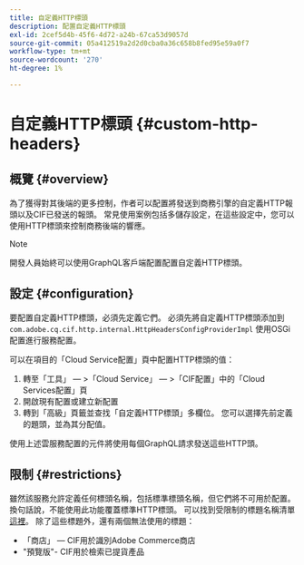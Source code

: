 ```yaml
---
title: 自定義HTTP標頭
description: 配置自定義HTTP標頭
exl-id: 2cef5d4b-45f6-4d72-a24b-67ca53d9057d
source-git-commit: 05a412519a2d2d0cba0a36c658b8fed95e59a0f7
workflow-type: tm+mt
source-wordcount: '270'
ht-degree: 1%

---
```


# 自定義HTTP標頭 {#custom-http-headers}

## 概覽 {#overview}

為了獲得對其後端的更多控制，作者可以配置將發送到商務引擎的自定義HTTP報頭以及CIF已發送的報頭。 常見使用案例包括多儲存設定，在這些設定中，您可以使用HTTP標頭來控制商務後端的響應。

>[!NOTE]
>
>開發人員始終可以使用GraphQL客戶端配置配置自定義HTTP標頭。

## 設定 {#configuration}

要配置自定義HTTP標頭，必須先定義它們。 必須先將自定義HTTP標頭添加到 `com.adobe.cq.cif.http.internal.HttpHeadersConfigProviderImpl` 使用OSGi配置進行服務配置。

可以在項目的「Cloud Service配置」頁中配置HTTP標頭的值：

1. 轉至「工具」 — >「Cloud Service」 — >「CIF配置」中的「Cloud Services配置」頁
1. 開啟現有配置或建立新配置
1. 轉到「高級」頁籤並查找「自定義HTTP標頭」多欄位。 您可以選擇先前定義的題頭，並為其分配值。

使用上述雲服務配置的元件將使用每個GraphQL請求發送這些HTTP頭。

## 限制 {#restrictions}

雖然該服務允許定義任何標頭名稱，包括標準標頭名稱，但它們將不可用於配置。 換句話說，不能使用此功能覆蓋標準HTTP標頭。 可以找到受限制的標題名稱清單 [這裡](https://developer.mozilla.org/en-US/docs/Web/HTTP/Headers)。 除了這些標題外，還有兩個無法使用的標題：

* 「商店」 — CIF用於識別Adobe Commerce商店
* &quot;預覽版&quot;- CIF用於檢索已提貨產品
